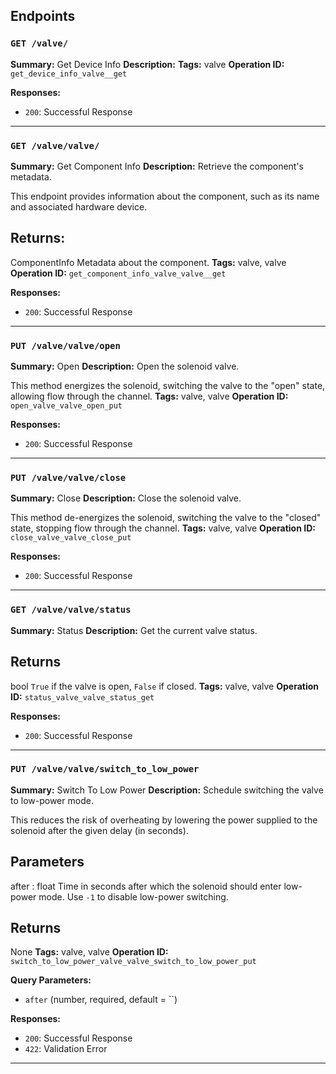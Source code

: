 ## Endpoints

### `GET /valve/`

**Summary:** Get Device Info
**Description:** 
**Tags:** valve
**Operation ID:** `get_device_info_valve__get`

**Responses:**
- `200`: Successful Response

---

### `GET /valve/valve/`

**Summary:** Get Component Info
**Description:** Retrieve the component's metadata.

This endpoint provides information about the component, such as its name and associated hardware device.

Returns:
--------
ComponentInfo
    Metadata about the component.
**Tags:** valve, valve
**Operation ID:** `get_component_info_valve_valve__get`

**Responses:**
- `200`: Successful Response

---

### `PUT /valve/valve/open`

**Summary:** Open
**Description:** Open the solenoid valve.

This method energizes the solenoid, switching the valve to the
"open" state, allowing flow through the channel.
**Tags:** valve, valve
**Operation ID:** `open_valve_valve_open_put`

**Responses:**
- `200`: Successful Response

---

### `PUT /valve/valve/close`

**Summary:** Close
**Description:** Close the solenoid valve.

This method de-energizes the solenoid, switching the valve to
the "closed" state, stopping flow through the channel.
**Tags:** valve, valve
**Operation ID:** `close_valve_valve_close_put`

**Responses:**
- `200`: Successful Response

---

### `GET /valve/valve/status`

**Summary:** Status
**Description:** Get the current valve status.

Returns
-------
bool
    `True` if the valve is open, `False` if closed.
**Tags:** valve, valve
**Operation ID:** `status_valve_valve_status_get`

**Responses:**
- `200`: Successful Response

---

### `PUT /valve/valve/switch_to_low_power`

**Summary:** Switch To Low Power
**Description:** Schedule switching the valve to low-power mode.

This reduces the risk of overheating by lowering
the power supplied to the solenoid after the
given delay (in seconds).

Parameters
----------
after : float
    Time in seconds after which the solenoid should enter
    low-power mode. Use `-1` to disable low-power switching.

Returns
-------
None
**Tags:** valve, valve
**Operation ID:** `switch_to_low_power_valve_valve_switch_to_low_power_put`

**Query Parameters:**
- `after` (number, required, default = ``)

**Responses:**
- `200`: Successful Response
- `422`: Validation Error

---